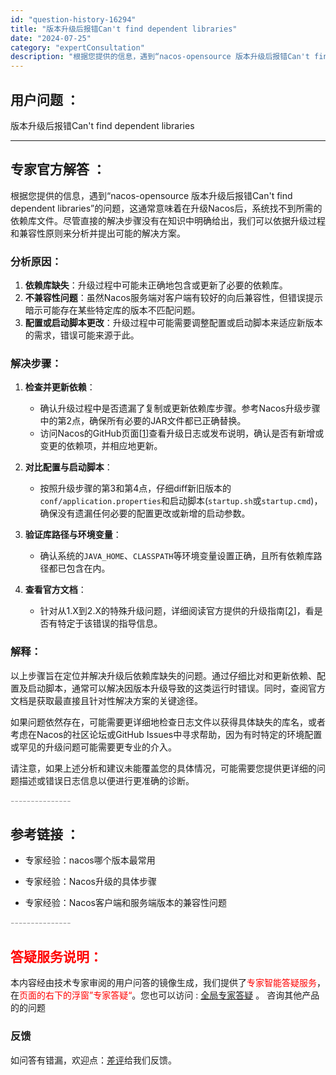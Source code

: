 ```yaml
---
id: "question-history-16294"
title: "版本升级后报错Can't find dependent libraries"
date: "2024-07-25"
category: "expertConsultation"
description: "根据您提供的信息，遇到“nacos-opensource 版本升级后报错Can't find dependent libraries”的问题，这通常意味着在升级Nacos后，系统找不到所需的依赖库文件。尽管直接的解决步骤没有在知识中明确给出，我们可以依据升级过程和兼容性原则来分析并提出可能的解决方案"
---
```


## 用户问题 ： 
 版本升级后报错Can't find dependent libraries  

---------------
## 专家官方解答 ：

根据您提供的信息，遇到“nacos-opensource 版本升级后报错Can't find dependent libraries”的问题，这通常意味着在升级Nacos后，系统找不到所需的依赖库文件。尽管直接的解决步骤没有在知识中明确给出，我们可以依据升级过程和兼容性原则来分析并提出可能的解决方案。

### 分析原因：
1. **依赖库缺失**：升级过程中可能未正确地包含或更新了必要的依赖库。
2. **不兼容性问题**：虽然Nacos服务端对客户端有较好的向后兼容性，但错误提示暗示可能存在某些特定库的版本不匹配问题。
3. **配置或启动脚本更改**：升级过程中可能需要调整配置或启动脚本来适应新版本的需求，错误可能来源于此。

### 解决步骤：
1. **检查并更新依赖**：
   - 确认升级过程中是否遗漏了复制或更新依赖库步骤。参考Nacos升级步骤中的第2点，确保所有必要的JAR文件都已正确替换。
   - 访问Nacos的GitHub页面[[1](https://github.com/alibaba/nacos/releases)]查看升级日志或发布说明，确认是否有新增或变更的依赖项，并相应地更新。

2. **对比配置与启动脚本**：
   - 按照升级步骤的第3和第4点，仔细diff新旧版本的`conf/application.properties`和启动脚本(`startup.sh`或`startup.cmd`)，确保没有遗漏任何必要的配置更改或新增的启动参数。

3. **验证库路径与环境变量**：
   - 确认系统的`JAVA_HOME`、`CLASSPATH`等环境变量设置正确，且所有依赖库路径都已包含在内。

4. **查看官方文档**：
   - 针对从1.X到2.X的特殊升级问题，详细阅读官方提供的升级指南[[2](https://nacos.io/docs/latest/upgrading/200-upgrading/)]，看是否有特定于该错误的指导信息。

### 解释：
以上步骤旨在定位并解决升级后依赖库缺失的问题。通过仔细比对和更新依赖、配置及启动脚本，通常可以解决因版本升级导致的这类运行时错误。同时，查阅官方文档是获取最直接且针对性解决方案的关键途径。

如果问题依然存在，可能需要更详细地检查日志文件以获得具体缺失的库名，或者考虑在Nacos的社区论坛或GitHub Issues中寻求帮助，因为有时特定的环境配置或罕见的升级问题可能需要更专业的介入。

请注意，如果上述分析和建议未能覆盖您的具体情况，可能需要您提供更详细的问题描述或错误日志信息以便进行更准确的诊断。


<font color="#949494">---------------</font> 


## 参考链接 ：

* 专家经验：nacos哪个版本最常用 
 
 * 专家经验：Nacos升级的具体步骤 
 
 * 专家经验：Nacos客户端和服务端版本的兼容性问题 


 <font color="#949494">---------------</font> 
 


## <font color="#FF0000">答疑服务说明：</font> 

本内容经由技术专家审阅的用户问答的镜像生成，我们提供了<font color="#FF0000">专家智能答疑服务</font>，在<font color="#FF0000">页面的右下的浮窗”专家答疑“</font>。您也可以访问 : [全局专家答疑](https://answer.opensource.alibaba.com/docs/intro) 。 咨询其他产品的的问题

### 反馈
如问答有错漏，欢迎点：[差评](https://ai.nacos.io/user/feedbackByEnhancerGradePOJOID?enhancerGradePOJOId=16307)给我们反馈。
